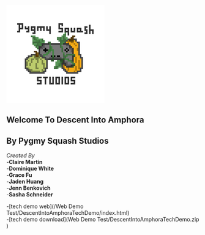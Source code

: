 ![logo](Studio_logo_2_light_edge.png)

## Welcome To Descent Into Amphora

## By Pygmy Squash Studios

_Created By_ <br>
-**Claire Martin** <br>
-**Dominique White** <br>
-**Grace Fu** <br>
-**Jaden Huang** <br>
-**Jenn Benkovich** <br>
-**Sasha Schneider**


-[tech demo web](/Web Demo Test/DescentIntoAmphoraTechDemo/index.html) <br>
-[tech demo download](Web Demo Test/DescentIntoAmphoraTechDemo.zip )
